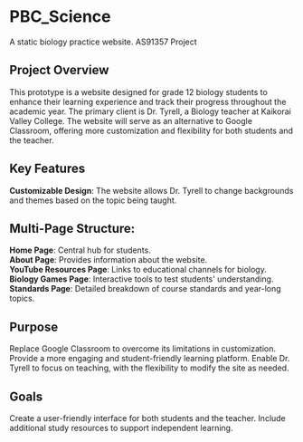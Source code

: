 # PBC_Science
 A static biology practice website. AS91357 Project
## Project Overview
 This prototype is a website designed for grade 12 biology students to enhance their learning experience and track their progress throughout the academic year. The primary client is Dr. Tyrell, a Biology teacher at Kaikorai Valley College. The website will serve as an alternative to Google Classroom, offering more customization and flexibility for both students and the teacher.

## Key Features
 **Customizable Design**: The website allows Dr. Tyrell to change backgrounds and themes based on the topic being taught.
## Multi-Page Structure:
 **Home Page**: Central hub for students.<br>
 **About Page**: Provides information about the website.<br>
 **YouTube Resources Page**: Links to educational channels for biology.<br>
 **Biology Games Page**: Interactive tools to test students' understanding.<br>
 **Standards Page**: Detailed breakdown of course standards and year-long topics.<br>
## Purpose
 Replace Google Classroom to overcome its limitations in customization.
 Provide a more engaging and student-friendly learning platform.
 Enable Dr. Tyrell to focus on teaching, with the flexibility to modify the site as needed.
## Goals
 Create a user-friendly interface for both students and the teacher.
 Include additional study resources to support independent learning.
